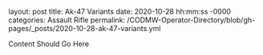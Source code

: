 layout: post
title: Ak-47 Variants
date: 2020-10-28 hh:mm:ss -0000
categories: Assault Rifle
permalink: /CODMW-Operator-Directory/blob/gh-pages/_posts/2020-10-28-ak-47-variants.yml


Content Should Go Here
